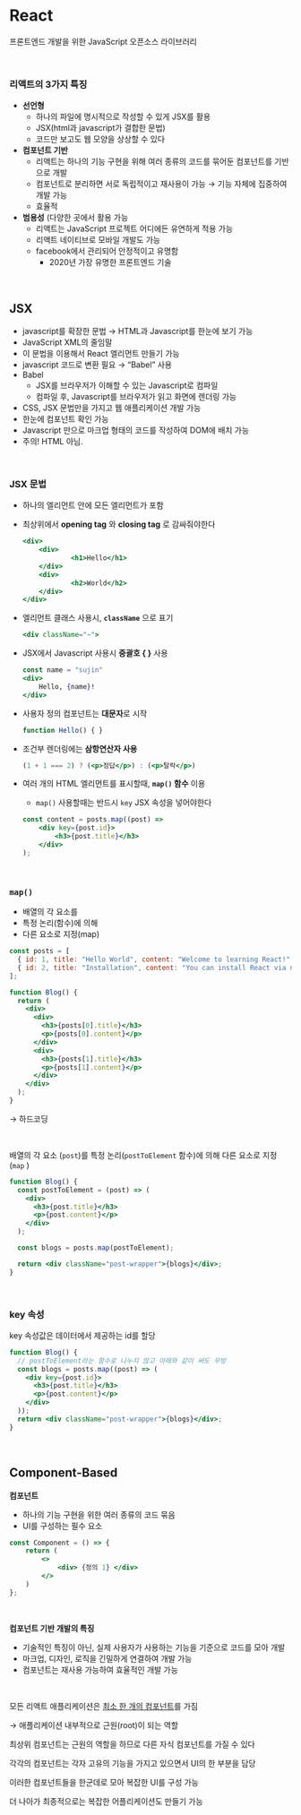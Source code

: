 # React
프론트엔드 개발을 위한 JavaScript 오픈소스 라이브러리

<br>

### 리액트의 3가지 특징

- **선언형**
    - 하나의 파일에 명시적으로 작성할 수 있게 JSX를 활용
    - JSX(html과 javascript가 결합한 문법)
    - 코드만 보고도 웹 모양을 상상할 수 있다
- **컴포넌트 기반**
    - 리액트는 하나의 기능 구현을 위해 여러 종류의 코드를 묶어둔 컴포넌트를 기반으로 개발
    - 컴포넌트로 분리하면 서로 독립적이고 재사용이 가능
        → 기능 자체에 집중하여 개발 가능
    - 효율적
- **범용성** (다양한 곳에서 활용 가능
    - 리액트는 JavaScript 프로젝트 어디에든 유연하게 적용 가능
    - 리액트 네이티브로 모바일 개발도 가능
    - facebook에서 관리되어 안정적이고 유명함
        - 2020년 가장 유명한 프론트엔드 기술

<br>

## JSX

- javascript를 확장한 문법 → HTML과 Javascript를 한눈에 보기 가능
- JavaScript XML의 줄임말
- 이 문법을 이용해서 React 엘리먼트 만들기 가능
- javascript 코드로 변환 필요 → “Babel” 사용
- Babel
    - JSX를 브라우저가 이해할 수 있는 Javascript로 컴파일
    - 컴파일 후, Javascript를 브라우저가 읽고 화면에 렌더링 가능
- CSS, JSX 문법만을 가지고 웹 애플리케이션 개발 가능
- 한눈에 컴포넌트 확인 가능
- Javascript 만으로 마크업 형태의 코드를 작성하여 DOM에 배치 가능
- 주의! HTML 아님.

<br>


### JSX 문법

- 하나의 엘리먼트 안에 모든 엘리먼트가 포함
- 최상위에서 **opening tag** 와 **closing tag** 로 감싸줘야한다
    
    ```jsx
    <div>
    	<div>
    			<h1>Hello</h1>
    	</div>
    	<div>
    			<h2>World</h2>
    	</div>
    </div>
    ```
    
- 엘리먼트 클래스 사용시, **`className`** 으로 표기
    
    ```jsx
    <div className="~"> 
    ```
    
- JSX에서 Javascript 사용시 **중괄호 { }** 사용
    
    ```jsx
    const name = "sujin"
    <div>
    	Hello, {name}!
    </div>
    ```
    
- 사용자 정의 컴포넌트는 **대문자**로 시작
    
    ```jsx
    function Hello() { }
    ```
    
- 조건부 렌더링에는 **삼항연산자 사용**
    
    ```jsx
    (1 + 1 === 2) ? (<p>정답</p>) : (<p>탈락</p>)
    ```
    
- 여러 개의 HTML 엘리먼트를 표시할때, **`map()` 함수** 이용
    - `map()` 사용할때는 반드시 `key` JSX 속성을 넣어야한다
    
    ```jsx
    const content = posts.map((post) =>
    	<div key={post.id}>
    		<h3>{post.title}</h3>
    	</div>
    );
    ```
    

<br>


### `map()`

- 배열의 각 요소를
- 특정 논리(함수)에 의해
- 다른 요소로 지정(map)

```jsx
const posts = [
  { id: 1, title: "Hello World", content: "Welcome to learning React!" },
  { id: 2, title: "Installation", content: "You can install React via npm." },
];

function Blog() {
  return (
    <div>
      <div>
        <h3>{posts[0].title}</h3>
        <p>{posts[0].content}</p>
      </div>
      <div>
        <h3>{posts[1].title}</h3>
        <p>{posts[1].content}</p>
      </div>
    </div>
  );
}
```

→ 하드코딩

<br>


배열의 각 요소 (`post`)를 특정 논리(`postToElement` 함수)에 의해 다른 요소로 지정(`map` ) 

```jsx
function Blog() {
  const postToElement = (post) => (
    <div>
      <h3>{post.title}</h3>
      <p>{post.content}</p>
    </div>
  );

  const blogs = posts.map(postToElement);

  return <div className="post-wrapper">{blogs}</div>;
}
```

<br>


### key 속성

key 속성값은 데이터에서 제공하는 id를 할당

```jsx
function Blog() {
  // postToElement라는 함수로 나누지 않고 아래와 같이 써도 무방
  const blogs = posts.map((post) => (
    <div key={post.id}>
      <h3>{post.title}</h3>
      <p>{post.content}</p>
    </div>
  ));
  return <div className="post-wrapper">{blogs}</div>;
}
```

<br>


## Component-Based

**컴포넌트**

- 하나의 기능 구현을 위한 여러 종류의 코드 묶음
- UI를 구성하는 필수 요소

```jsx
const Component = () => {
	return (
		<>
			<div> {정의 1} </div>
		</>
	)
};	
```

<br>


**컴포넌트 기반 개발의 특징**

- 기술적인 특징이 아닌, 실제 사용자가 사용하는 기능을 기준으로 코드를 모아 개발
- 마크업, 디자인, 로직을 긴밀하게 연결하여 개발 가능
- 컴포넌트는 재사용 가능하여 효율적인 개발 가능


<br>

모든 리액트 애플리케이션은 <U>최소 한 개의 컴포넌트</U>를 가짐

→ 애플리케이션 내부적으로 근원(root)이 되는 역할

최상위 컴포넌트는 근원의 역할을 하므로 다른 자식 컴포넌트를 가질 수 있다


각각의 컴포넌트는 각자 고유의 기능을 가지고 있으면서 UI의 한 부분을 담당

이러한 컴포넌트들을 한군데로 모아 복잡한 UI를 구성 가능

더 나아가 최종적으로는 복잡한 어플리케이션도 만들기 가능